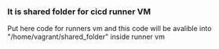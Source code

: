 ### It is shared folder for cicd runner VM

Put here code for runners vm and this code will be avalible into "/home/vagrant/shared_folder" inside runner vm